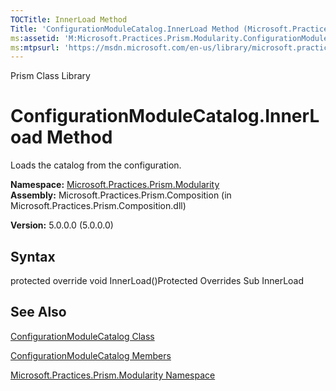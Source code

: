```yaml
---
TOCTitle: InnerLoad Method
Title: 'ConfigurationModuleCatalog.InnerLoad Method (Microsoft.Practices.Prism.Modularity)'
ms:assetid: 'M:Microsoft.Practices.Prism.Modularity.ConfigurationModuleCatalog.InnerLoad'
ms:mtpsurl: 'https://msdn.microsoft.com/en-us/library/microsoft.practices.prism.modularity.configurationmodulecatalog.innerload(v=pandp.50)'
---
```


Prism Class Library

ConfigurationModuleCatalog.InnerLoad Method
===============================================

Loads the catalog from the configuration.

**Namespace:** [Microsoft.Practices.Prism.Modularity](https://msdn.microsoft.com/library/microsoft.practices.prism.modularity)
**Assembly:** Microsoft.Practices.Prism.Composition (in Microsoft.Practices.Prism.Composition.dll)

**Version:** 5.0.0.0 (5.0.0.0)

## Syntax


protected override void InnerLoad()Protected Overrides Sub InnerLoad

See Also
--------


[ConfigurationModuleCatalog Class](https://msdn.microsoft.com/library/microsoft.practices.prism.modularity.configurationmodulecatalog)

[ConfigurationModuleCatalog Members](https://msdn.microsoft.com/allmembers.t:microsoft.practices.prism.modularity.configurationmodulecatalog)

[Microsoft.Practices.Prism.Modularity Namespace](https://msdn.microsoft.com/library/microsoft.practices.prism.modularity)
